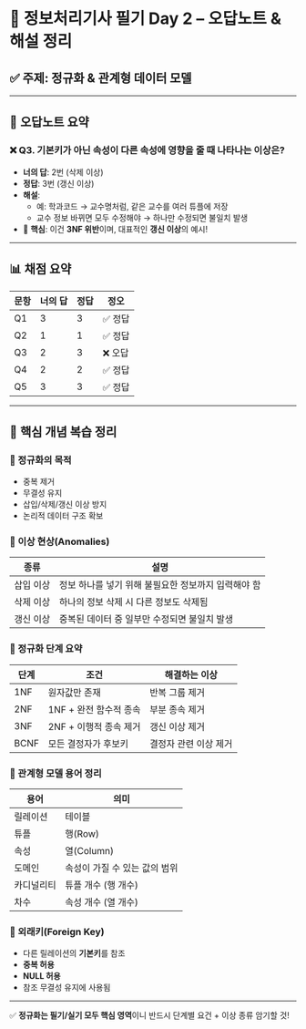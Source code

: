 
# 📘 정보처리기사 필기 Day 2 – 오답노트 & 해설 정리

## ✅ 주제: 정규화 & 관계형 데이터 모델

---

## 🔁 오답노트 요약

### ❌ Q3. 기본키가 아닌 속성이 다른 속성에 영향을 줄 때 나타나는 이상은?

- **너의 답**: 2번 (삭제 이상)
- **정답**: 3번 (갱신 이상)
- **해설**:
  - 예: 학과코드 → 교수명처럼, 같은 교수를 여러 튜플에 저장
  - 교수 정보 바뀌면 모두 수정해야 → 하나만 수정되면 불일치 발생
- 📌 **핵심**: 이건 **3NF 위반**이며, 대표적인 **갱신 이상**의 예시!

---

## 📊 채점 요약

| 문항 | 너의 답 | 정답 | 정오 |
|------|---------|------|------|
| Q1   | 3       | 3    | ✅ 정답 |
| Q2   | 1       | 1    | ✅ 정답 |
| Q3   | 2       | 3    | ❌ 오답 |
| Q4   | 2       | 2    | ✅ 정답 |
| Q5   | 3       | 3    | ✅ 정답 |

---

## 📌 핵심 개념 복습 정리

### 🔹 정규화의 목적
- 중복 제거
- 무결성 유지
- 삽입/삭제/갱신 이상 방지
- 논리적 데이터 구조 확보

### 🔹 이상 현상(Anomalies)
| 종류 | 설명 |
|------|------|
| 삽입 이상 | 정보 하나를 넣기 위해 불필요한 정보까지 입력해야 함 |
| 삭제 이상 | 하나의 정보 삭제 시 다른 정보도 삭제됨 |
| 갱신 이상 | 중복된 데이터 중 일부만 수정되면 불일치 발생 |

### 🔹 정규화 단계 요약
| 단계 | 조건 | 해결하는 이상 |
|------|------|----------------|
| 1NF | 원자값만 존재 | 반복 그룹 제거 |
| 2NF | 1NF + 완전 함수적 종속 | 부분 종속 제거 |
| 3NF | 2NF + 이행적 종속 제거 | 갱신 이상 제거 |
| BCNF | 모든 결정자가 후보키 | 결정자 관련 이상 제거 |

### 🔹 관계형 모델 용어 정리
| 용어 | 의미 |
|------|------|
| 릴레이션 | 테이블 |
| 튜플 | 행(Row) |
| 속성 | 열(Column) |
| 도메인 | 속성이 가질 수 있는 값의 범위 |
| 카디널리티 | 튜플 개수 (행 개수) |
| 차수 | 속성 개수 (열 개수) |

### 🔹 외래키(Foreign Key)
- 다른 릴레이션의 **기본키**를 참조
- **중복 허용**
- **NULL 허용**
- 참조 무결성 유지에 사용됨

---

✅ **정규화는 필기/실기 모두 핵심 영역**이니 반드시 단계별 요건 + 이상 종류 암기할 것!
